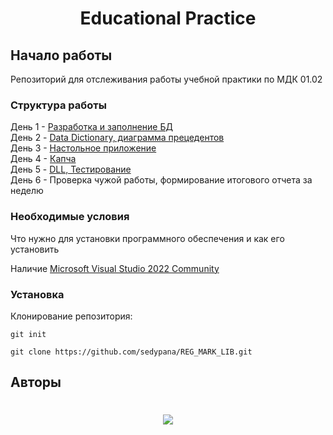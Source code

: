 <h1 align=center> Educational Practice </h1>

## Начало работы

Репозиторий для отслеживания работы учебной практики по МДК 01.02

### Структура работы

День 1 - [Разработка и заполнение БД](bd)</br>
День 2 - [Data Dictionary, диаграмма прецедентов](DataDictionary_and_dagram_prec) </br>
День 3 - [Настольное приложение](Desktop) </br>
День 4 - [Капча](Desktop) </br>
День 5 - [DLL, Тестирование](REG_MARK_LIB) </br>
День 6 - Проверка чужой работы, формирование итогового отчета за неделю </br>

### Необходимые условия

Что нужно для установки программного обеспечения и как его установить

Наличие [Microsoft Visual Studio 2022 Community](https://visualstudio.microsoft.com/ru/vs/community)

### Установка

Клонирование репозитория:

```
git init
```

```
git clone https://github.com/sedypana/REG_MARK_LIB.git
```

## Авторы
<h1 align=center>
  
![](https://img.shields.io/badge/sedypana%20-%20h?style=for-the-badge&label=MODE%20BY&labelColor=purple&color=violet&link=https%3A%2F%2Fgithub.com%2Fsedypana)

</h1>
